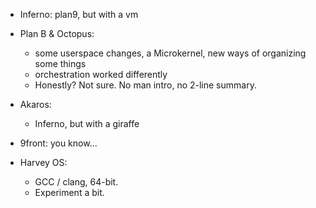 - Inferno: plan9, but with a vm
- Plan B & Octopus:
	- some userspace changes, a Microkernel, new ways of organizing some things
	- orchestration worked differently
	- Honestly? Not sure. No man intro, no 2-line summary.
- Akaros:
	- Inferno, but with a giraffe

- 9front: you know...
- Harvey OS:
	- GCC / clang, 64-bit.
	- Experiment a bit.